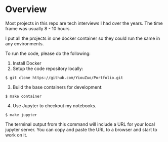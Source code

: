 # Overview
Most projects in this repo are tech interviews I had over the years. The time frame was usually 8 - 10 hours.

I put all the projects in one docker container so they could run the same in any environments. 

To run the code, please do the following:
1. Install Docker
2. Setup the code repository locally:
```
$ git clone https://github.com/YiouZuo/Portfolio.git
```
3. Build the base containers for development:

```
$ make container
```
4. Use Jupyter to checkout my notebooks.
```
$ make jupyter

```
The terminal output from this command will include a URL for your local jupyter server. You can copy and paste the URL to a browser and start to work on it.
